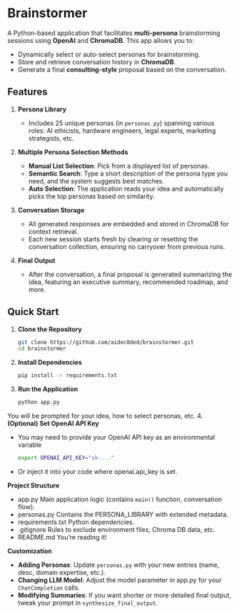 # Brainstormer

A Python-based application that facilitates **multi-persona** brainstorming sessions using **OpenAI** and **ChromaDB**. This app allows you to:

- Dynamically select or auto-select personas for brainstorming.
- Store and retrieve conversation history in **ChromaDB**.
- Generate a final **consulting-style** proposal based on the conversation.

## Features

1. **Persona Library**  
   - Includes 25 unique personas (in `personas.py`) spanning various roles: AI ethicists, hardware engineers, legal experts, marketing strategists, etc.

2. **Multiple Persona Selection Methods**  
   - **Manual List Selection**: Pick from a displayed list of personas.  
   - **Semantic Search**: Type a short description of the persona type you need, and the system suggests best matches.  
   - **Auto Selection**: The application reads your idea and automatically picks the top personas based on similarity.

3. **Conversation Storage**  
   - All generated responses are embedded and stored in ChromaDB for context retrieval.  
   - Each new session starts fresh by clearing or resetting the conversation collection, ensuring no carryover from previous runs.

4. **Final Output**  
   - After the conversation, a final proposal is generated summarizing the idea, featuring an executive summary, recommended roadmap, and more.

## Quick Start

1. **Clone the Repository**  
   ```bash
   git clone https://github.com/aidec0ded/brainstormer.git
   cd brainstormer
2. **Install Dependencies**
   ```bash
   pip install -r requirements.txt
3. **Run the Application**
   ```bash
   python app.py
You will be prompted for your idea, how to select personas, etc.
4. **(Optional) Set OpenAI API Key**
   * You may need to provide your OpenAI API key as an environmental variable
     ```bash
     export OPENAI_API_KEY="sk-..."
  * Or inject it into your code where openai.api_key is set.

**Project Structure**
* app.py
Main application logic (contains `main()` function, conversation flow).
* personas.py
Contains the PERSONA_LIBRARY with extended metadata.
* requirements.txt
Python dependencies.
* .gitignore
Rules to exclude environment files, Chroma DB data, etc.
* README.md
You’re reading it!

**Customization**
* **Adding Personas**: Update `personas.py` with your new entries (name, desc, domain expertise, etc.).
* **Changing LLM Model**: Adjust the model parameter in app.py for your `ChatCompletion` calls.
* **Modifying Summaries**: If you want shorter or more detailed final output, tweak your prompt in `synthesize_final_output`.